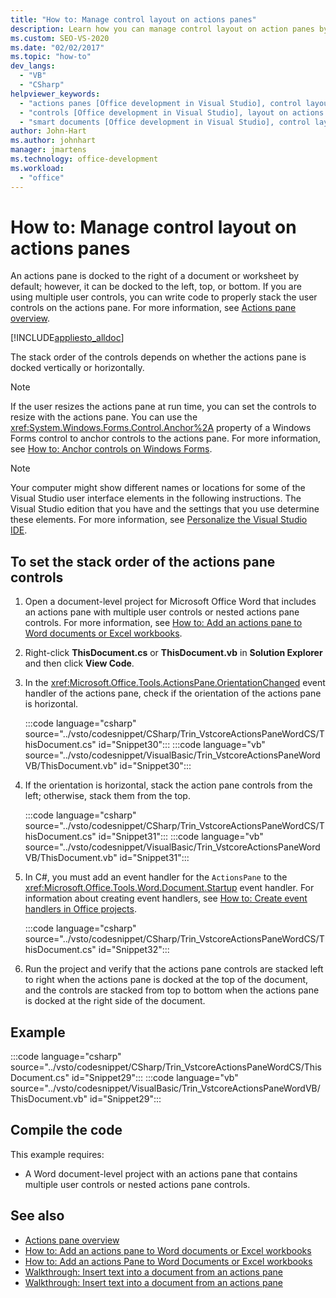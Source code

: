 ```yaml
---
title: "How to: Manage control layout on actions panes"
description: Learn how you can manage control layout on action panes by writing code to properly stack the user controls.
ms.custom: SEO-VS-2020
ms.date: "02/02/2017"
ms.topic: "how-to"
dev_langs:
  - "VB"
  - "CSharp"
helpviewer_keywords:
  - "actions panes [Office development in Visual Studio], control layout"
  - "controls [Office development in Visual Studio], layout on actions panes"
  - "smart documents [Office development in Visual Studio], control layout"
author: John-Hart
ms.author: johnhart
manager: jmartens
ms.technology: office-development
ms.workload:
  - "office"
---
```

# How to: Manage control layout on actions panes
  An actions pane is docked to the right of a document or worksheet by default; however, it can be docked to the left, top, or bottom. If you are using multiple user controls, you can write code to properly stack the user controls on the actions pane. For more information, see [Actions pane overview](../vsto/actions-pane-overview.md).

 [!INCLUDE[appliesto_alldoc](../vsto/includes/appliesto-alldoc-md.md)]

 The stack order of the controls depends on whether the actions pane is docked vertically or horizontally.

> [!NOTE]
> If the user resizes the actions pane at run time, you can set the controls to resize with the actions pane. You can use the <xref:System.Windows.Forms.Control.Anchor%2A> property of a Windows Forms control to anchor controls to the actions pane. For more information, see [How to: Anchor controls on Windows Forms](/dotnet/framework/winforms/controls/how-to-anchor-controls-on-windows-forms).

> [!NOTE]
> Your computer might show different names or locations for some of the Visual Studio user interface elements in the following instructions. The Visual Studio edition that you have and the settings that you use determine these elements. For more information, see [Personalize the Visual Studio IDE](../ide/personalizing-the-visual-studio-ide.md).

## To set the stack order of the actions pane controls

1. Open a document-level project for Microsoft Office Word that includes an actions pane with multiple user controls or nested actions pane controls. For more information, see [How to: Add an actions pane to Word documents or Excel workbooks](../vsto/how-to-add-an-actions-pane-to-word-documents-or-excel-workbooks.md).

2. Right-click **ThisDocument.cs** or **ThisDocument.vb** in **Solution Explorer** and then click **View Code**.

3. In the <xref:Microsoft.Office.Tools.ActionsPane.OrientationChanged> event handler of the actions pane, check if the orientation of the actions pane is horizontal.

     :::code language="csharp" source="../vsto/codesnippet/CSharp/Trin_VstcoreActionsPaneWordCS/ThisDocument.cs" id="Snippet30":::
     :::code language="vb" source="../vsto/codesnippet/VisualBasic/Trin_VstcoreActionsPaneWordVB/ThisDocument.vb" id="Snippet30":::

4. If the orientation is horizontal, stack the action pane controls from the left; otherwise, stack them from the top.

     :::code language="csharp" source="../vsto/codesnippet/CSharp/Trin_VstcoreActionsPaneWordCS/ThisDocument.cs" id="Snippet31":::
     :::code language="vb" source="../vsto/codesnippet/VisualBasic/Trin_VstcoreActionsPaneWordVB/ThisDocument.vb" id="Snippet31":::

5. In C#, you must add an event handler for the `ActionsPane` to the <xref:Microsoft.Office.Tools.Word.Document.Startup> event handler. For information about creating event handlers, see [How to: Create event handlers in Office projects](../vsto/how-to-create-event-handlers-in-office-projects.md).

     :::code language="csharp" source="../vsto/codesnippet/CSharp/Trin_VstcoreActionsPaneWordCS/ThisDocument.cs" id="Snippet32":::

6. Run the project and verify that the actions pane controls are stacked left to right when the actions pane is docked at the top of the document, and the controls are stacked from top to bottom when the actions pane is docked at the right side of the document.

## Example
 :::code language="csharp" source="../vsto/codesnippet/CSharp/Trin_VstcoreActionsPaneWordCS/ThisDocument.cs" id="Snippet29":::
 :::code language="vb" source="../vsto/codesnippet/VisualBasic/Trin_VstcoreActionsPaneWordVB/ThisDocument.vb" id="Snippet29":::

## Compile the code
 This example requires:

- A Word document-level project with an actions pane that contains multiple user controls or nested actions pane controls.

## See also
- [Actions pane overview](../vsto/actions-pane-overview.md)
- [How to: Add an actions pane to Word documents or Excel workbooks](../vsto/how-to-add-an-actions-pane-to-word-documents-or-excel-workbooks.md)
- [How to: Add an actions Pane to Word Documents or Excel workbooks](../vsto/how-to-add-an-actions-pane-to-word-documents-or-excel-workbooks.md)
- [Walkthrough: Insert text into a document from an actions pane](../vsto/walkthrough-inserting-text-into-a-document-from-an-actions-pane.md)
- [Walkthrough: Insert text into a document from an actions pane](../vsto/walkthrough-inserting-text-into-a-document-from-an-actions-pane.md)
